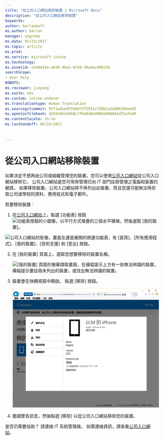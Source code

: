 ```yaml
---
title: "從公司入口網站移除裝置 | Microsoft Docs"
description: "從公司入口網站移除裝置"
keywords: 
author: barlanmsft
ms.author: barlan
manager: angrobe
ms.date: 02/23/2017
ms.topic: article
ms.prod: 
ms.service: microsoft-intune
ms.technology: 
ms.assetid: e240419a-a836-4be3-8fd9-39a4ec890226
searchScope:
- User help
ROBOTS: 
ms.reviewer: jieyang
ms.suite: ems
ms.custom: intune-enduser
ms.translationtype: Human Translation
ms.sourcegitcommit: 9ff1adae93fe6873f5551cf58b1a2e89638dee85
ms.openlocfilehash: 4293e05d3668c7f6d6d6b9986e006061df5afe80
ms.contentlocale: zh-tw
ms.lasthandoff: 05/23/2017


---
```


# <a name="remove-your-device-from-the-company-portal"></a>從公司入口網站移除裝置

如果決定不想再由公司或組織管理您的裝置，您可以使用[公司入口網站](http://portal.manage.microsoft.com)從公司入口網站移除它。 公司入口網站是您可用來管理已向 IT 部門註冊管理之電腦和裝置的網頁。 如果移除裝置，公司入口網站將不再列出此裝置，而且您還可能無法再存取公司或學校的資料、應用程式和電子郵件。

若要移除裝置︰

1.    在[公司入口網站](http://portal.manage.microsoft.com)上，點選 [功能表] 按鈕![功能表按鈕的小圖像，以平行方式堆疊的三個水平橫條](/Intune/whats-new/media/CP_hamburger_menu.png)，然後選取 [我的裝置]。

  ![公司入口網站的影像，畫面左邊是展開的側邊功能表，有 [首頁]、[所有應用程式]、[我的裝置]、[技術支援] 和 [登出] 按鈕。](/media/iwp-expanded-sidebar.png)

2. 在 [我的裝置] 頁面上，選取您想要移除的裝置名稱。

    ![[我的裝置] 頁面的螢幕擷取畫面，在橫幅提示上方有一些無法辨識的裝置，橫幅提示要註冊未列出的裝置，或找出無法辨識的裝置。](./media/macOS_enroll_002_tap_here_banner.png)

3.    裝置會在快顯視窗中開啟。 點選 [移除] 按鈕。

      ![公司入口網站上所選裝置的所有選項，包括重新命名、移除、重設裝置、重設密碼，以及遠端鎖定。 ](./media/iwp-screen-with-all-options.png)

4. 閱讀警告訊息，然後點選 [移除] 以從公司入口網站移除您的裝置。

是否仍需要協助？ 請連絡 IT 系統管理員。 如需連絡資訊，請查看[公司入口網站](http://portal.manage.microsoft.com)。

